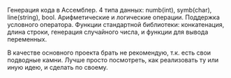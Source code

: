 Генерация кода в Ассемблер.
4 типа данных: numb(int), symb(char), line(string), bool.
Арифметические и логические операции.
Поддержка условного оператора.
Функции стандартной библиотеки: конкатенация, длина строки, генерация случайного числа, и функции для вывода переменных.

В качестве основного проекта брать не рекомендую, т.к. есть свои подводные камни. Лучше просто посмотреть, как реализовать ту или иную идею, и сделать по своему.

